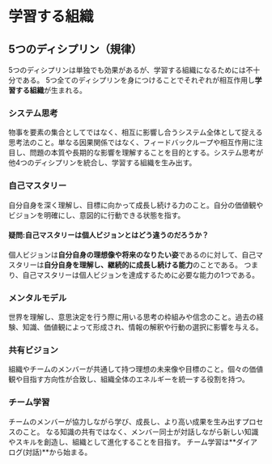 # 学習する組織

## 5つのディシプリン（規律）
5つのディシプリンは単独でも効果があるが、学習する組織になるためには不十分である。
5つ全てのディシプリンを身につけることでそれぞれが相互作用し**学習する組織**が生まれる。

### システム思考
物事を要素の集合としてではなく、相互に影響し合うシステム全体として捉える思考法のこと。単なる因果関係ではなく、フィードバックループや相互作用に注目し、問題の本質や長期的な影響を理解することを目的とする。システム思考が他4つのディシプリンを統合し、学習する組織を生み出す。

### 自己マスタリー
自分自身を深く理解し、目標に向かって成長し続ける力のこと。自分の価値観やビジョンを明確にし、意図的に行動できる状態を指す。

#### 疑問:自己マスタリーは個人ビジョンとはどう違うのだろうか？
個人ビジョンは**自分自身の理想像や将来のなりたい姿**であるのに対して、自己マスタリーは**自分自身を理解し、継続的に成長し続ける能力**のことである。
つまり、自己マスタリーは個人ビジョンを達成するために必要な能力の1つである。

### メンタルモデル
世界を理解し、意思決定を行う際に用いる思考の枠組みや信念のこと。過去の経験、知識、価値観によって形成され、情報の解釈や行動の選択に影響を与える。

### 共有ビジョン
組織やチームのメンバーが共通して持つ理想の未来像や目標のこと。個々の価値観や目指す方向性が合致し、組織全体のエネルギーを統一する役割を持つ。

### チーム学習
チームのメンバーが協力しながら学び、成長し、より高い成果を生み出すプロセスのこと。
なる知識の共有ではなく、メンバー同士が対話しながら新しい知識やスキルを創造し、組織として進化することを目指す。
チーム学習は**ダイアログ(対話)**から始まる。

